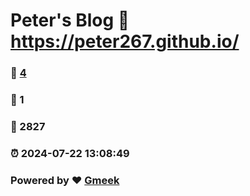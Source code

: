 # Peter's Blog :link: https://peter267.github.io/ 
### :page_facing_up: [4](https://peter267.github.io//tag.html) 
### :speech_balloon: 1 
### :hibiscus: 2827 
### :alarm_clock: 2024-07-22 13:08:49 
### Powered by :heart: [Gmeek](https://github.com/Meekdai/Gmeek)
